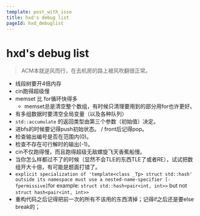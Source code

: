 ```yaml
---
template: post_with_isso
title: hxd's debug list
pageId: hxd_debuglist
---
```


# hxd's debug list

> ACM本就逆风而行，在去机房的路上被风吹翻很正常。

- 线段树要开4倍内存
- cin跑得超级慢
- memset 比 for循环快得多
  - memset总是清空整个数组，有时候只清理要用到的部分用for也许更好。
- 有多组数据时要清空全局变量（以及各种队列）
- `std::accumulate` 的返回类型由第三个参数（初始值）决定。
- 进bfs的时候要记得push初始状态。 / front后记得pop。
- 检查输出编号是否在范围内(0)。
- 检查不存在可行解时的输出(-1)。
- cin不仅跑得慢，而且跑得超级无敌螺旋飞天香蕉船慢。
- 当你怎么样都过不了的时候（显然不会TLE的东西TLE了或者RE），试试把数组开大十倍，有可能是题面打错了。
- `explicit specialization of 'template<class _Tp> struct std::hash' outside its namespace must use a nested-name-specifier [-fpermissive]`for example: `struct std::hash<pair<int, int>>` but not `struct hash<pair<int, int>>`
- 重构代码之后记得把前一次的所有不该用的东西清掉；记得if之后还是要else break的；

<div id="__comment"></div>
